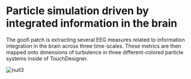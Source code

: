 # Particle simulation driven by integrated information in the brain
The goofi patch is extracting several EEG measures related to information integration in the brain across three time-scales. These metrics are then mapped onto dimensions of turbulence in three different-colored particle systems inside of TouchDesigner.

![null3](https://github.com/user-attachments/assets/944495ac-d494-4d0c-b34d-96a918e4eb65)
